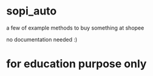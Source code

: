 # sopi_auto
a few of example methods to buy something at shopee

no documentation needed :)

# for education purpose only
